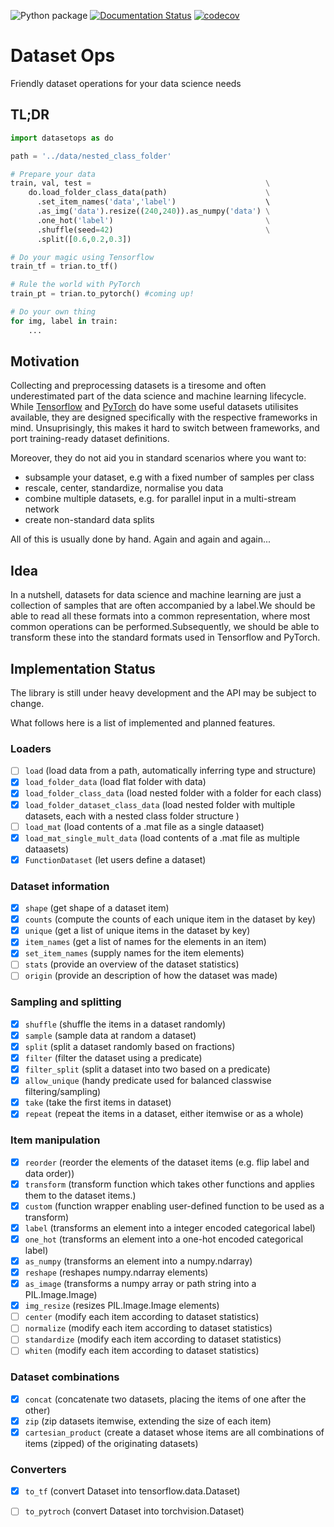 ![Python package](https://github.com/LukasHedegaard/datasetops/workflows/Python%20package/badge.svg) [![Documentation Status](https://readthedocs.org/projects/datasetops/badge/?version=latest)](https://datasetops.readthedocs.io/en/latest/?badge=latest) [![codecov](https://codecov.io/gh/LukasHedegaard/datasetops/branch/master/graph/badge.svg)](https://codecov.io/gh/LukasHedegaard/datasetops)

# Dataset Ops
Friendly dataset operations for your data science needs

## TL;DR
```python
import datasetops as do

path = '../data/nested_class_folder'

# Prepare your data
train, val, test =                                       \
    do.load_folder_class_data(path)                      \
      .set_item_names('data','label')                    \  
      .as_img('data').resize((240,240)).as_numpy('data') \
      .one_hot('label')                                  \
      .shuffle(seed=42)                                  \
      .split([0.6,0.2,0.3])      

# Do your magic using Tensorflow
train_tf = trian.to_tf() 

# Rule the world with PyTorch
train_pt = trian.to_pytorch() #coming up!

# Do your own thing
for img, label in train:
    ...
```


## Motivation 
Collecting and preprocessing datasets is a tiresome and often underestimated part of the data science and machine learning lifecycle.
While [Tensorflow](https://www.tensorflow.org/datasets) and [PyTorch](https://www.tensorflow.org/datasets) do have some useful datasets utilisites available, they are designed specifically with the respective frameworks in mind.
Unsuprisingly, this makes it hard to switch between frameworks, and port training-ready dataset definitions.

Moreover, they do not aid you in standard scenarios where you want to:
- subsample your dataset, e.g with a fixed number of samples per class
- rescale, center, standardize, normalise you data
- combine multiple datasets, e.g. for parallel input in a multi-stream network
- create non-standard data splits

All of this is usually done by hand. Again and again and again... 


## Idea
In a nutshell, datasets for data science and machine learning are just a collection of samples that are often accompanied by a label.We should be able to read all these formats into a common representation, where most common operations can be performed.Subsequently, we should be able to transform these into the standard formats used in Tensorflow and PyTorch.


## Implementation Status
The library is still under heavy development and the API may be subject to change.

What follows here is a list of implemented and planned features.

### Loaders
- [ ] `load` (load data from a path, automatically inferring type and structure)
- [x] `load_folder_data` (load flat folder with data)
- [x] `load_folder_class_data` (load nested folder with a folder for each class)
- [x] `load_folder_dataset_class_data` (load nested folder with multiple datasets, each with a nested class folder structure )
- [ ] `load_mat` (load contents of a .mat file as a single dataaset)
- [x] `load_mat_single_mult_data` (load contents of a .mat file as multiple dataasets)
- [x] `FunctionDataset` (let users define a dataset)

### Dataset information
- [x] `shape` (get shape of a dataset item)
- [x] `counts` (compute the counts of each unique item in the dataset by key)
- [x] `unique` (get a list of unique items in the dataset by key)
- [x] `item_names` (get a list of names for the elements in an item)
- [x] `set_item_names` (supply names for the item elements)
- [ ] `stats` (provide an overview of the dataset statistics)
- [ ] `origin` (provide an description of how the dataset was made)

### Sampling and splitting
- [x] `shuffle` (shuffle the items   in a dataset randomly)
- [x] `sample` (sample data at random a dataset)
- [x] `split` (split a dataset randomly based on fractions)
- [x] `filter` (filter the dataset using a predicate)
- [x] `filter_split` (split a dataset into two based on a predicate)
- [x] `allow_unique` (handy predicate used for balanced classwise filtering/sampling)
- [x] `take` (take the first items in dataset)
- [x] `repeat` (repeat the items in a dataset, either itemwise or as a whole)

### Item manipulation
- [x] `reorder` (reorder the elements of the dataset items (e.g. flip label and data order))
- [x] `transform` (transform function which takes other functions and applies them to the dataset items.)
- [x] `custom` (function wrapper enabling user-defined function to be used as a transform)
- [x] `label` (transforms an element into a integer encoded categorical label)
- [x] `one_hot` (transforms an element into a one-hot encoded categorical label)
- [x] `as_numpy` (transforms an element into a numpy.ndarray)
- [x] `reshape` (reshapes numpy.ndarray elements)
- [x] `as_image` (transforms a numpy array or path string into a PIL.Image.Image)
- [x] `img_resize` (resizes PIL.Image.Image elements)
- [ ] `center` (modify each item according to dataset statistics)
- [ ] `normalize` (modify each item according to dataset statistics)
- [ ] `standardize` (modify each item according to dataset statistics)
- [ ] `whiten` (modify each item according to dataset statistics)

### Dataset combinations 
- [x] `concat` (concatenate two datasets, placing the items of one after the other)
- [x] `zip` (zip datasets itemwise, extending the size of each item)
- [x] `cartesian_product` (create a dataset whose items are all combinations of items (zipped) of the originating datasets)

### Converters
- [x] `to_tf` (convert Dataset into tensorflow.data.Dataset)
- [ ] `to_pytroch` (convert Dataset into torchvision.Dataset)


